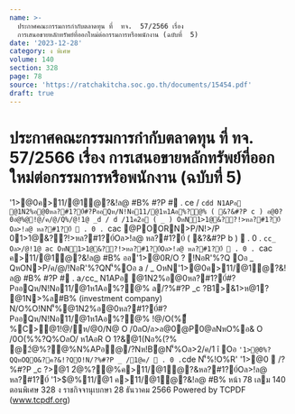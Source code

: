 ```yaml
---
name: >-
  ประกาศคณะกรรมการกำกับตลาดทุน ที่  ทจ.  57/2566 เรื่อง 
  การเสนอขายหลักทรัพย์ที่ออกใหม่ต่อกรรมการหรือพนักงาน (ฉบับที่  5)
date: '2023-12-28'
category: ง พิเศษ
volume: 140
section: 328
page: 78
source: 'https://ratchakitcha.soc.go.th/documents/15454.pdf'
draft: true
---
```


# ประกาศคณะกรรมการกำกับตลาดทุน ที่  ทจ.  57/2566 เรื่อง  การเสนอขายหลักทรัพย์ที่ออกใหม่ต่อกรรมการหรือพนักงาน (ฉบับที่  5)

'1>@0ค>11/@1ํ@?&!ล@ #B% #?P # . ce / `cdd N1APอ @1N2%อ@0หล?#1?0์#?PออQห/N!Nอ11/@1ห1Aอ%?@% ( &?&#?P c ) อ@0?0อํ@%@!@/ค/@/Q%/@!1@ _d / d /11ค2อ ( _ ) OหN1>1@&??!>หล?#1?0์ Oล>!ล@ หล?#1?0์  . 0 . `cac @POORN>P/N!>/P 01>1@&??!>หล?#1?0์Oล>!ล@ หล?#1?0์ ( &?&#?P b )  . 0 . `cc_ Oล>/@!1@ ac OหN1>1@&??!>หล?#1?0์Oล>!ล@ หล?#1?0์  . 0 . `cac ค>11/@1ํ@?&!ล@ #B% ออ'1>@0R/O ? !NอR'%?Q Oอ _ QหON>P/ค/@/!NอR'%?QN'็%Oอ a / _ OหN'1>@0ค>11/@1ํ@?&!ล@ #B% #?P # . a` / `cc_ N1APอ @1N2%อ@0หล?#1?0์#?PออQห/N!Nอ11/@1ห1Aอ%?@% ล/?%#?P _c $?%/@ค/  . 0 . `cc_ ì Oอ a / _ &1>1?#!@/Oอ a ( _ ) ห1Aอ ( a ) #?PN'็%&1>1?# #>N&?0%#?P>R O 1?&อ%B@!QหON2%อ@0 หล?#1?0์!@/'1>@0%?Q !OอR/Nอ0CN1>ห/N@"C!ล@ หล?#1?0์@Q%Nค1APอห/@0 C (Caution) ห1Aอ /?คํ@2?PหO@/AQอห1Aอ@0หล?#1?0์ #>N&?0%อ&1>1?#N'็%@1?P/ค1@/P 0@Q%Nค1APอห/@0 SP (Trading Suspension) N%APอ@/?@1ล#B%Q%ล?1>N'็%@1'1>อ&$B1>&1>ห@1? @1N>%ล#B% (investment company) N/O%O!NN'็%@1N2%อ@0หล?#1?0์#?PออQห/N!Nอ11/@1ห1Aอ%?@% !@/O(%ื้%C>@1!@/ห/@0/N@ O /0ลO/ล>ล@0@P0@ลNหO%อ& O /0O(%%?Q%OลO/ ห1AอR O 1?&@1(Nอ%(?% @2ํ@%?@%N%APอ@/?Nห!Bํ@N'็%Oล>2/ค/1 î Oอ ` '1>@0%?QQหOQO&?ค?&!?QO!N/?%#?P _ /1@ค/  . 0 . `cde N'็%!O%R' '1>@0  /?%#?P _c $?%/@ค/  . 0 . `cdd 1อ%ค์ &B11@!1>Cล Nล@$>@1 2ํ@%?@%ค>11/@1ํ@?&หล?#1?0์Oล>!ล@ หล?#1?0์ '1>$@%11/@1 ค>11/@1ํ@?&!ล@ #B% หน้า 78 เลม 140 ตอนพิเศษ 328 ง ราชกิจจานุเบกษา 28 ธันวาคม 2566 Powered by TCPDF (www.tcpdf.org)
